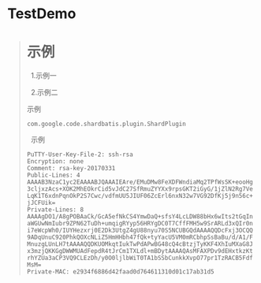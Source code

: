 # TestDemo
>
> # 示例
>   1.示例一
>
>   2.示例二
>   
>   示例
>
>     com.google.code.shardbatis.plugin.ShardPlugin
>
>   示例
>
>     PuTTY-User-Key-File-2: ssh-rsa
>     Encryption: none
>     Comment: rsa-key-20170331
>     Public-Lines: 4
>     AAAAB3NzaC1yc2EAAAABJQAAAIEAre/EMuDMw8FeXDFWndiaMq2TPfWsSK+eooHg
>     3cljxzAcs+XOK2MhEOkrCid5vJdC27SfRmuZYYXx9rpsGKT2iGyG/1jZlN2Rg7Ve
>     LqK1T6xdnPqnOkP2S7Cwc/vdfmUU5JIUF06ZcErl6nxN32w7VG92DfKj5j9n56c+
>     jJCFUik=
>     Private-Lines: 8
>     AAAAgDO1/A8gPOBAaCk/GcA5efNkCS4YmwDaQ+sfsY4LcLDW88bHx6wIts2tGqIn
>     aWGUwNmIubr9ZPN62TuDh+umqigRYyp56HRYgDC0T7CffFMH5w9SrARLd3xQIr0n
>     i7eWcpWh0/IUYHezxrj0E2Dk3UtgZ4gU88nyu70S5NCUBGQdAAAAQQDcFxj3OCQQ
>     9ADqUnuC920PhkQOXcNLiZ5HmHHbh47fQk+tyYacU5VM0mRCbhpSsBaBu/d/A1/F
>     MnuzgLUnLH7tAAAAQQDKUOMkqtIukTwPdAPwBG48cQ4cBtzjTyKKF4XhIuMXaG8J
>     x3mzjQKKGgDWWMUAdFepdR4tJrCm1TXLdl+mBDytAAAAQAsMFAXPDv9dEHxtkzKt
>     rhYZUa3aCP3VQ9CLEzDh/y0O0ljlbWiT0TA1bSSbCunkkXvpO77pr1TzRACB5Fdf
>     MsM=
>     Private-MAC: e2934f6886d42faad0d764611310d01c17ab31d5
>
